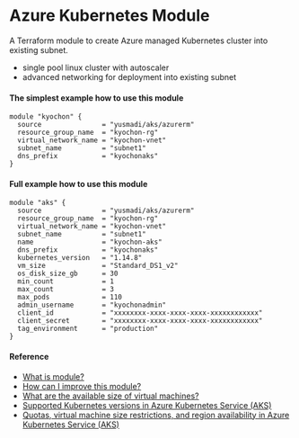 # Azure Kubernetes Module
A Terraform module to create Azure managed Kubernetes cluster into existing subnet.

* single pool linux cluster with autoscaler
* advanced networking for deployment into existing subnet

#### The simplest example how to use this module
```
module "kyochon" {
  source               = "yusmadi/aks/azurerm"
  resource_group_name  = "kyochon-rg"
  virtual_network_name = "kyochon-vnet"
  subnet_name          = "subnet1"
  dns_prefix           = "kyochonaks"
}
```

#### Full example how to use this module
```
module "aks" {
  source               = "yusmadi/aks/azurerm"
  resource_group_name  = "kyochon-rg"
  virtual_network_name = "kyochon-vnet"
  subnet_name          = "subnet1"
  name                 = "kyochon-aks"
  dns_prefix           = "kyochonaks"
  kubernetes_version   = "1.14.8"
  vm_size              = "Standard_DS1_v2"
  os_disk_size_gb      = 30
  min_count            = 1
  max_count            = 3
  max_pods             = 110
  admin_username       = "kyochonadmin"
  client_id            = "xxxxxxxx-xxxx-xxxx-xxxx-xxxxxxxxxxxx"
  client_secret        = "xxxxxxxx-xxxx-xxxx-xxxx-xxxxxxxxxxxx"
  tag_environment      = "production"
}
```

#### Reference

* [What is module?](https://www.terraform.io/docs/configuration/modules.html)
* [How can I improve this module?](https://help.github.com/en/github/collaborating-with-issues-and-pull-requests/proposing-changes-to-your-work-with-pull-requests)
* [What are the available size of virtual machines?](https://azure.microsoft.com/en-us/documentation/articles/virtual-machines-size-specs/)
* [Supported Kubernetes versions in Azure Kubernetes Service (AKS)](https://docs.microsoft.com/en-us/azure/aks/supported-kubernetes-versions)
* [Quotas, virtual machine size restrictions, and region availability in Azure Kubernetes Service (AKS)](https://docs.microsoft.com/en-us/azure/aks/quotas-skus-regions)